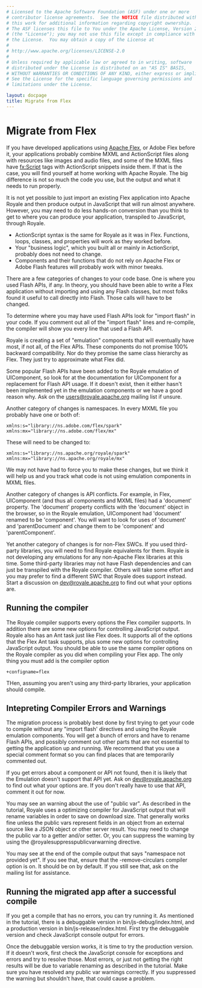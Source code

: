 ```yaml
---
# Licensed to the Apache Software Foundation (ASF) under one or more
# contributor license agreements.  See the NOTICE file distributed with
# this work for additional information regarding copyright ownership.
# The ASF licenses this file to You under the Apache License, Version 2.0
# (the "License"); you may not use this file except in compliance with
# the License.  You may obtain a copy of the License at
# 
# http://www.apache.org/licenses/LICENSE-2.0
# 
# Unless required by applicable law or agreed to in writing, software
# distributed under the License is distributed on an "AS IS" BASIS,
# WITHOUT WARRANTIES OR CONDITIONS OF ANY KIND, either express or implied.
# See the License for the specific language governing permissions and
# limitations under the License.

layout: docpage
title: Migrate from Flex
---
```

<!-- This is from material created by Peter Ent and modified by Tom Chiverton: https://cwiki.apache.org/confluence/pages/viewpage.action?pageId=34013930 -->
# Migrate from Flex
If you have developed applications using <a href="http://flex.apache.org" target="_blank">Apache Flex</a>, or Adobe Flex before it, your applications probably combine MXML and ActionScript files along with resources like images and audio files, and some of the MXML files have <fx:Script> tags with ActionScript snippets inside them. If that is the case, you will find yourself at home working with Apache Royale. The big difference is not so much the code you use, but the output and what it needs to run properly.

It is not yet possible to just import an existing Flex application into Apache Royale and then produce output in JavaScript that will run almost anywhere. However, you may need to do less hands-on conversion than you think to get to where you can produce your application, transpiled to JavaScript, through Royale.

- ActionScript syntax is the same for Royale as it was in Flex. Functions, loops, classes, and properties will work as they worked before.
- Your "business logic", which you built all or mainly in ActionScript, probably does not need to change. 
- Components and their functions that do not rely on Apache Flex or Adobe Flash features will probably work with minor tweaks.

There are a few categories of changes to your code base.  One is where you used Flash APIs, if any.  In theory, you should have been able to write a Flex application without importing and using any Flash classes, but most folks found it useful to call directly into Flash.  Those calls will have to be changed.

To determine where you may have used Flash APIs look for "import flash" in your code.  If you comment out all of the "import flash" lines and re-compile, the compiler will show you every line that used a Flash API.

Royale is creating a set of "emulation" components that will eventually have most, if not all, of the Flex APIs.  These components do not promise 100% backward compatibility.  Nor do they promise the same class hierarchy as Flex.  They just try to approximate what Flex did.

Some popular Flash APIs have been added to the Royale emulation of UIComponent, so look for at the documentation for UIComponent for a replacement for Flash API usage.  If it doesn't exist, then it either hasn't been implemented yet in the emulation components or we have a good reason why.  Ask on the users@royale.apache.org mailing list if unsure.

Another category of changes is namespaces.  In every MXML file you probably have one or both of:

```
xmlns:s="library://ns.adobe.com/flex/spark" 
xmlns:mx="library://ns.adobe.com/flex/mx"

```

These will need to be changed to:

```
xmlns:s="library://ns.apache.org/royale/spark" 
xmlns:mx="library://ns.apache.org/royale/mx"

```

We may not have had to force you to make these changes, but we think it will help us and you track what code is not using emulation components in MXML files.


Another category of changes is API conflicts.  For example, in Flex, UIComponent (and thus all components and MXML files) had a 'document' property.  The 'document' property conflicts with the 'document' object in the browser, so in the Royale emulation, UIComponent had 'document' renamed to be 'component'.  You will want to look for uses of 'document' and 'parentDocument' and change them to be 'component' and 'parentComponent'.

Yet another category of changes is for non-Flex SWCs.  If you used third-party libraries, you will need to find Royale equivalents for them.   Royale is not developing any emulations for any non-Apache Flex libraries at this time.  Some third-party libraries may not have Flash dependencies and can just be transpiled with the Royale compiler.  Others will take some effort and you may prefer to find a different SWC that Royale does support instead.  Start a discussion on dev@royale.apache.org to find out what your options are.

## Running the compiler

The Royale compiler supports every options the Flex compiler supports.  In addition there are some new options for controlling JavaScript output.  Royale also has an Ant task just like Flex does.  It supports all of the options that the Flex Ant task supports, plus some new options for controlling JavaScript output.  You should be able to use the same compiler options on the Royale compiler as you did when compiling your Flex app.  The only thing you must add is the compiler option

```
+configname=flex
```

THen, assuming you aren't using any third-party libraries, your application should compile.


## Intepreting Compiler Errors and Warnings

The migration process is probably best done by first trying to get your code to compile without any "import flash' directives and using the Royale emulation components.  You will get a bunch of errors and have to rename Flash APIs, and possibly comment out other parts that are not essential to getting the application up and running.  We recommend that you use a special comment format so you can find places that are temporarily commented out.

If you get errors about a component or API not found, then it is likely that the Emulation doesn't support that API yet.  Ask on dev@royale.apache.org to find out what your options are.  If you don't really have to use that API, comment it out for now.

You may see an warning about the use of "public var".  As described in the tutorial, Royale uses a optimizing compiler for JavaScript output that will rename variables in order to save on download size.  That generally works fine unless the public vars represent fields in an object from an external source like a JSON object or other server result.  You may need to change the public var to a getter and/or setter.  Or, you can suppress the warning by using the @royalesuppresspublicvarwarning directive.

You may see at the end of the compile output that says "namespace not provided yet".  If you see that, ensure that the -remove-circulars compiler option is on.  It should be on by default.  If you still see that, ask on the mailing list for assistance.

## Running the migrated app after a successful compile

If you get a compile that has no errors, you can try running it.  As mentioned in the tutorial, there is a debuggable version in bin/js-debug/index.html, and a production version in bin/js-release/index.html.  First try the debuggable version and check JavaScript console output for errors.

Once the debuggable version works, it is time to try the production version.  If it doesn't work, first check the JavaScript console for exceptions and errors and try to resolve those.  Most errors, or just not getting the right results will be due to variable renaming as described in the tutorial.  Make sure you have resolved any public var warnings correctly.  If you suppressed the warning but shouldn't have, that could cause a problem.

